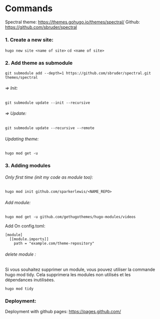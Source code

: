 # Commands

Spectral theme: https://themes.gohugo.io/themes/spectral/
Github: https://github.com/sbruder/spectral

### 1. Create a new site:
   
`hugo new site <name of site>`
`cd <name of site>`

### 2. Add theme as submodule

`git submodule add --depth=1 https://github.com/sbruder/spectral.git themes/spectral`
###### => Init:
`git submodule update --init --recursive`
###### => Update: 
`git submodule update --recursive --remote`

###### Updating theme:

`hugo mod get -u`

### 3. Adding modules

###### Only first time (init my code as module too):
`hugo mod init github.com/sparkerlewis/<NAME_REPO>`

###### Add module: 
`hugo mod get -u github.com/gethugothemes/hugo-modules/videos`

Add On config.toml:

```
[module]
  [[module.imports]]
    path = "example.com/theme-repository"
```

###### delete module :
Si vous souhaitez supprimer un module, vous pouvez utiliser la commande hugo mod tidy. Cela supprimera les modules non utilisés et les dépendances inutilisées.

`hugo mod tidy`


### Deployment:

Deployment with github pages: https://pages.github.com/